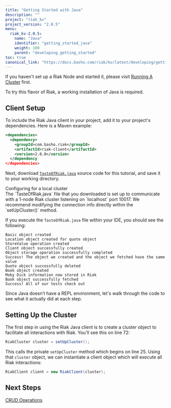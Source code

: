 ```yaml
---
title: "Getting Started with Java"
description: ""
project: "riak_kv"
project_version: "2.0.5"
menu:
  riak_kv-2.0.5:
    name: "Java"
    identifier: "getting_started_java"
    weight: 100
    parent: "developing_getting_started"
toc: true
canonical_link: "https://docs.basho.com/riak/kv/latest/developing/getting-started/java"
---
```




If you haven't set up a Riak Node and started it, please visit [Running A Cluster](/riak/kv/2.0.5/using/running-a-cluster) first.

To try this flavor of Riak, a working installation of Java is required.

## Client Setup

To include the Riak Java client in your project, add it to your
project's dependencies. Here is a Maven example:

```xml
<dependencies>
  <dependency>
    <groupId>com.basho.riak</groupId>
    <artifactId>riak-client</artifactId>
    <version>2.0.0</version>
  </dependency
</dependencies>
```

Next, download
[`TasteOfRiak.java`](https://github.com/basho/basho_docs/raw/master/source/data/TasteOfRiak.java)
source code for this tutorial, and save it to your working directory.

<div class="note">
<div class="title">Configuring for a local cluster</div>
The `TasteOfRiak.java` file that you downloaded is set up to communicate
with a 1-node Riak cluster listening on `localhost` port 10017. We
recommend modifying the connection info directly within the
`setUpCluster()` method.
</div>

If you execute the `TasteOfRiak.java` file within your IDE, you should
see the following:

```
Basic object created
Location object created for quote object
StoreValue operation created
Client object successfully created
Object storage operation successfully completed
Success! The object we created and the object we fetched have the same value
Quote object successfully deleted
Book object created
Moby Dick information now stored in Riak
Book object successfully fetched
Success! All of our tests check out
```

Since Java doesn’t have a REPL environment, let's walk through the code
to see what it actually did at each step.

## Setting Up the Cluster

The first step in using the Riak Java client is to create a cluster
object to facilitate all interactions with Riak. You'll see this on line
72:

```java
RiakCluster cluster = setUpCluster();
```

This calls the private `setUpCluster` method which begins on line 25.
Using that `cluster` object, we can instantiate a client object which
will execute all Riak interactions:

```java
RiakClient client = new RiakClient(cluster);
```

## Next Steps

[CRUD Operations](/riak/kv/2.0.5/developing/getting-started/java/crud-operations)
